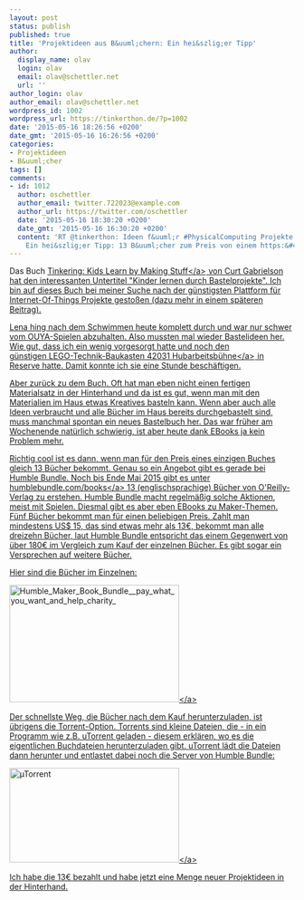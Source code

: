 ```yaml
---
layout: post
status: publish
published: true
title: 'Projektideen aus B&uuml;chern: Ein hei&szlig;er Tipp'
author:
  display_name: olav
  login: olav
  email: olav@schettler.net
  url: ''
author_login: olav
author_email: olav@schettler.net
wordpress_id: 1002
wordpress_url: https://tinkerthon.de/?p=1002
date: '2015-05-16 18:26:56 +0200'
date_gmt: '2015-05-16 16:26:56 +0200'
categories:
- Projektideen
- B&uuml;cher
tags: []
comments:
- id: 1012
  author: oschettler
  author_email: twitter.722023@example.com
  author_url: https://twitter.com/oschettler
  date: '2015-05-16 18:30:20 +0200'
  date_gmt: '2015-05-16 16:30:20 +0200'
  content: 'RT @tinkerthon: Ideen f&uuml;r #PhysicalComputing Projekte aus B&uuml;chern?
    Ein hei&szlig;er Tipp: 13 B&uuml;cher zum Preis von einem https:&#47;&#47;t.co&#47;Es0WzhkAtZ'
---
```

<p>Das Buch <a href="http:&#47;&#47;www.amazon.de&#47;gp&#47;product&#47;1449361013&#47;ref=as_li_tl?ie=UTF8&amp;camp=1638&amp;creative=19454&amp;creativeASIN=1449361013&amp;linkCode=as2&amp;tag=dankbar-21&amp;linkId=5QJNKE4M6KAARMF7">Tinkering: Kids Learn by Making Stuff<&#47;a><img style="border: none !important; margin: 0px !important;" src="http:&#47;&#47;ir-de.amazon-adsystem.com&#47;e&#47;ir?t=dankbar-21&amp;l=as2&amp;o=3&amp;a=1449361013" alt="" width="1" height="1" border="0" &#47;> von Curt Gabrielson hat den interessanten Untertitel "Kinder lernen durch Bastelprojekte". Ich bin auf dieses Buch bei meiner Suche nach der g&uuml;nstigsten Plattform f&uuml;r Internet-Of-Things Projekte gesto&szlig;en (dazu mehr in einem sp&auml;teren Beitrag).</p>
<p>Lena hing nach dem Schwimmen heute komplett durch und war nur schwer vom OUYA-Spielen abzuhalten. Also mussten mal wieder Bastelideen her. Wie gut, dass ich ein wenig vorgesorgt hatte und noch den g&uuml;nstigen&nbsp;LEGO-Technik-Baukasten 42031 <a href="http:&#47;&#47;www.amazon.de&#47;gp&#47;product&#47;B00NGJCKS2&#47;ref=as_li_tl?ie=UTF8&amp;camp=1638&amp;creative=19454&amp;creativeASIN=B00NGJCKS2&amp;linkCode=as2&amp;tag=dankbar-21&amp;linkId=Y22VUUSHP4WQVOE6">Hubarbeitsb&uuml;hne<&#47;a><img style="border: none !important; margin: 0px !important;" src="http:&#47;&#47;ir-de.amazon-adsystem.com&#47;e&#47;ir?t=dankbar-21&amp;l=as2&amp;o=3&amp;a=B00NGJCKS2" alt="" width="1" height="1" border="0" &#47;> in Reserve hatte. Damit konnte ich sie eine Stunde besch&auml;ftigen.</p>
<p>Aber zur&uuml;ck zu dem Buch. Oft hat man eben nicht einen fertigen Materialsatz in der Hinterhand und da ist es gut, wenn man mit den Materialien im Haus etwas Kreatives basteln kann. Wenn aber auch alle Ideen verbraucht und alle B&uuml;cher im Haus bereits durchgebastelt sind, muss manchmal spontan ein neues Bastelbuch her. Das war fr&uuml;her am Wochenende nat&uuml;rlich schwierig, ist aber heute dank&nbsp;EBooks ja kein Problem mehr.</p>
<p>Richtig cool ist es dann, wenn man f&uuml;r den Preis eines einzigen Buches gleich 13 B&uuml;cher bekommt. Genau so ein Angebot gibt es gerade bei Humble&nbsp;Bundle. Noch bis Ende Mai 2015 gibt es unter <a href="https:&#47;&#47;www.humblebundle.com&#47;books">humblebundle.com&#47;books<&#47;a> 13 (englischsprachige) B&uuml;cher von O'Reilly-Verlag zu erstehen. Humble Bundle macht regelm&auml;&szlig;ig solche Aktionen, meist mit Spielen. Diesmal gibt es aber eben EBooks zu Maker-Themen. F&uuml;nf B&uuml;cher bekommt man f&uuml;r einen beliebigen Preis. Zahlt man mindestens US$ 15, das sind etwas mehr als 13&euro;, bekommt man alle dreizehn B&uuml;cher, laut Humble Bundle entspricht das einem Gegenwert von &uuml;ber 180&euro; im Vergleich zum Kauf der einzelnen B&uuml;cher. Es gibt sogar ein Versprechen auf weitere B&uuml;cher.</p>
<p>Hier sind die B&uuml;cher im Einzelnen:</p>
<p><a href="https:&#47;&#47;tinkerthon.de&#47;wp-content&#47;uploads&#47;2015&#47;05&#47;Humble_Maker_Book_Bundle__pay_what_you_want_and_help_charity_.png"><img class=" size-medium wp-image-1006 aligncenter" src="https:&#47;&#47;tinkerthon.de&#47;wp-content&#47;uploads&#47;2015&#47;05&#47;Humble_Maker_Book_Bundle__pay_what_you_want_and_help_charity_-300x207.png" alt="Humble_Maker_Book_Bundle__pay_what_you_want_and_help_charity_" width="300" height="207" &#47;><&#47;a></p>
<p>Der schnellste Weg, die B&uuml;cher nach dem Kauf herunterzuladen, ist &uuml;brigens die Torrent-Option. Torrents sind kleine Dateien, die - in ein Programm wie z.B. uTorrent geladen - diesem erkl&auml;ren, wo es die eigentlichen Buchdateien herunterzuladen gibt. uTorrent l&auml;dt die Dateien dann herunter und entlastet dabei noch die Server von Humble Bundle:</p>
<p><a href="https:&#47;&#47;tinkerthon.de&#47;wp-content&#47;uploads&#47;2015&#47;05&#47;&micro;Torrent.png"><img class=" size-medium wp-image-1004 aligncenter" src="https:&#47;&#47;tinkerthon.de&#47;wp-content&#47;uploads&#47;2015&#47;05&#47;&micro;Torrent-300x167.png" alt="&micro;Torrent" width="300" height="167" &#47;><&#47;a></p>
<p>Ich habe die 13&euro; bezahlt und habe jetzt eine Menge neuer Projektideen in der Hinterhand.</p>
